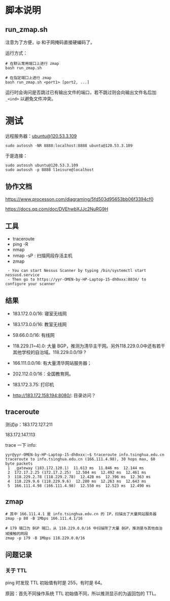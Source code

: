 # 脚本说明

## run_zmap.sh

注意为了方便，ip 和子网掩码直接硬编码了。

运行方式：

```
# 在默认常用端口上进行 zmap
bash run_zmap.sh

# 在指定端口上进行 zmap
bash run_zmap.sh <port1> [port2, ...]
```

运行时会询问是否跳过已有输出文件的端口，若不跳过则会向输出文件名后加 `_<ind>` 以避免文件冲突。


# 测试

远程服务器：ubuntu@120.53.3.109

`sudo autossh -NR 8888:localhost:8888 ubuntu@120.53.3.109`

于是连接：

```
sudo autossh ubuntu@120.53.3.109
sudo autossh -p 8888 l1eisure@localhost
```

## 协作文档

https://www.processon.com/diagraming/5fd503d95653bb06f3394cf0

https://docs.qq.com/doc/DVEhwbXJJc2NuRG9H

## 工具

* traceroute <ip>
* ping -R <ip>
* nmap <ip>
* nmap -sP <ip>: 扫描网段存活主机
* zmap 

```
 - You can start Nessus Scanner by typing /bin/systemctl start nessusd.service
 - Then go to https://yyr-OMEN-by-HP-Laptop-15-dh0xxx:8834/ to configure your scanner
```

## 结果

* 183.172.0.0/16: 寝室无线网
* 183.173.0.0/16: 教室无线网
* 59.66.0.0/16: 有线网
* 118.229.[1~4].0: 大量 BGP，推测为清华主干网。另外118.229.0.0中还有若干其他学校的自治域。118.229.0.0/19 ?
* 166.111.0.0/16: 有大量清华网站服务器；
* 202.112.0.0/16：全国教育网。

* 183.172.3.75: 打印机
* http://183.172.158.194:8080/: 目录访问？

## traceroute

测试ip：183.172.127.211

183.172.147.113

trace 一下 info:

```
yyr@yyr-OMEN-by-HP-Laptop-15-dh0xxx:~$ traceroute info.tsinghua.edu.cn
traceroute to info.tsinghua.edu.cn (166.111.4.98), 30 hops max, 60 byte packets
 1  _gateway (183.172.120.1)  11.613 ms  11.846 ms  12.144 ms
 2  172.17.2.25 (172.17.2.25)  12.504 ms  12.492 ms  12.461 ms
 3  118.229.2.78 (118.229.2.78)  12.428 ms  12.396 ms  12.363 ms
 4  118.229.9.6 (118.229.9.6)  12.280 ms  12.263 ms  12.643 ms
 5  166.111.4.98 (166.111.4.98)  12.550 ms  12.523 ms  12.490 ms
```

## zmap

```
# 其中 166.111.4.1 是 info.tsinghua.edu.cn 的 IP，扫描出了大量网站服务器
zmap -p 80 -B 1Mbps 166.111.4.1/16

# 179 端口为 BGP 端口，从 118.229.0.0/16 中扫描除了大量 BGP，推测是与其他自治域接触的网段
zmap -p 179 -B 1Mbps 118.229.0.0/16
```

## 问题记录

### 关于 TTL

ping 时发现 TTL 初始值有时是 255，有时是 64。

原因：首先不同操作系统 TTL 初始值不同，所以推测显示的为返回包的 TTL。

